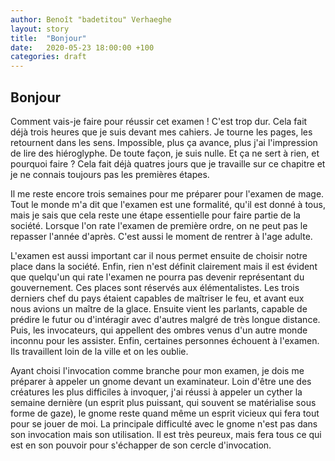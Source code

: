 ```yaml
---
author: Benoît "badetitou" Verhaeghe
layout: story
title:  "Bonjour"
date:   2020-05-23 18:00:00 +100
categories: draft
---
```


## Bonjour

Comment vais-je faire pour réussir cet examen !
C'est trop dur.
Cela fait déjà trois heures que je suis devant mes cahiers.
Je tourne les pages, les retournent dans les sens.
Impossible, plus ça avance, plus j'ai l'impression de lire des hiéroglyphe.
De toute façon, je suis nulle.
Et ça ne sert à rien, et pourquoi faire ?
Cela fait déjà quatres jours que je travaille sur ce chapitre et je ne connais toujours pas les premières étapes.

Il me reste encore trois semaines pour me préparer pour l'examen de mage.
Tout le monde m'a dit que l'examen est une formalité, qu'il est donné à tous, mais je sais que cela reste une étape essentielle pour faire partie de la société.
Lorsque l'on rate l'examen de première ordre, on ne peut pas le repasser l'année d'après.
C'est aussi le moment de rentrer à l'age adulte.

L'examen est aussi important car il nous permet ensuite de choisir notre place dans la société.
Enfin, rien n'est définit clairement mais il est évident que quelqu'un qui rate l'examen ne pourra pas devenir représentant du gouvernement.
Ces places sont réservés aux élémentalistes.
Les trois derniers chef du pays étaient capables de maîtriser le feu, et avant eux nous avions un maître de la glace.
Ensuite vient les parlants, capable de prédire le futur ou d'intéragir avec d'autres malgré de très longue distance.
Puis, les invocateurs, qui appellent des ombres venus d'un autre monde inconnu pour les assister.
Enfin, certaines personnes échouent à l'examen.
Ils travaillent loin de la ville et on les oublie.

Ayant choisi l'invocation comme branche pour mon examen, je dois me préparer à appeler un gnome devant un examinateur.
Loin d'être une des créatures les plus difficiles à invoquer,
    j'ai réussi à appeler un cyther la semaine dernière (un esprit plus puissant, qui souvent se matérialise sous forme de gaze),
    le gnome reste quand même un esprit vicieux qui fera tout pour se jouer de moi.
La principale difficulté avec le gnome n'est pas dans son invocation mais son utilisation.
Il est très peureux, mais fera tous ce qui est en son pouvoir pour s'échapper de son cercle d'invocation.

